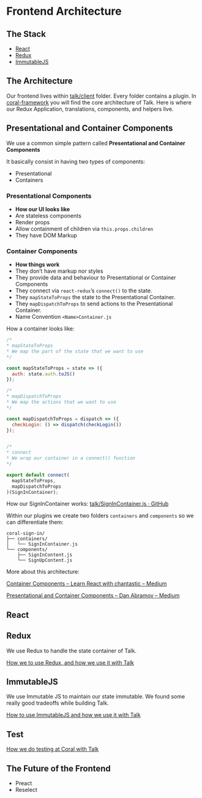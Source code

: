 # Frontend Architecture
## The Stack
 - [React](#react)
 - [Redux](#redux)
 - [ImmutableJS](#immutablejs)


## The Architecture
Our frontend lives within [talk/client](https://github.com/coralproject/talk/tree/153193959cb4dfa5d8feaabb49811325f836ee68/client) folder. Every folder contains a plugin. In [coral-framework](https://github.com/coralproject/talk/tree/153193959cb4dfa5d8feaabb49811325f836ee68/client/coral-framework) you will find the core architecture of Talk.
Here is where our Redux Application, translations, components, and helpers live.


## Presentational and Container Components
We use a common simple pattern called 
__Presentational and Container Components__

It basically consist in having two types of components: 
  - Presentational 
  - Containers

### Presentational Components
- __How our UI looks like__
- Are stateless components
- Render props
- Allow containment of children via `this.props.children`
- They have DOM Markup

### Container Components
* __How things work__
* They don’t have markup nor styles
* They provide data and behaviour to Presentational or Container Components
* They connect via `react-redux`’s `connect()` to the state.
* They `mapStateToProps` the state to the Presentational Container.
* They `mapDispatchToProps` to send actions to the Presentational Container.
* Name Convention `<Name>Container.js`

How a container looks like:
```js
/* 
* mapStateToProps
* We map the part of the state that we want to use
*/

const mapStateToProps = state => ({
  auth: state.auth.toJS()
});

/* 
* mapDispatchToProps
* We map the actions that we want to use
*/

const mapDispatchToProps = dispatch => ({
  checkLogin: () => dispatch(checkLogin())
});


/* 
* connect
* We wrap our container in a connect() function
*/

export default connect(
  mapStateToProps,
  mapDispatchToProps
)(SignInContainer);
````

How our SignInContainer works: [talk/SignInContainer.js · GitHub](https://github.com/coralproject/talk/blob/153193959cb4dfa5d8feaabb49811325f836ee68/client/coral-sign-in/containers/SignInContainer.js)

Within our plugins we create two folders `containers` and `components` so we can differentiate them:
```
coral-sign-in/
├── containers/
│   └── SignInContainer.js
└── components/
    ├── SignInContent.js
    └── SignUpContent.js
```

More about this architecture:

[Container Components – Learn React with chantastic – Medium](https://medium.com/@learnreact/container-components-c0e67432e005#.w8mzgndcg)


[Presentational and Container Components – Dan Abramov – Medium](https://medium.com/@dan_abramov/smart-and-dumb-components-7ca2f9a7c7d0#.ai4ih55v3)


## React
## Redux
We use Redux to handle the state container of Talk.

[How we to use Redux, and how we use it with Talk]((https://github.com/coralproject/talk/blob/frontenddocs/docs/frontend/REDUX.md))


## ImmutableJS
We use Immutable JS to maintain our state immutable. 
We found some really good tradeoffs while building Talk.

[How to use ImmutableJS and how we use it with Talk](https://github.com/coralproject/talk/blob/frontenddocs/docs/frontend/IMMUTABLEJS.md)


## Test
[How we do testing at Coral with Talk](https://github.com/coralproject/talk/blob/frontenddocs/docs/frontend/DEBUG.md)


## The Future of the Frontend
- Preact
- Reselect
